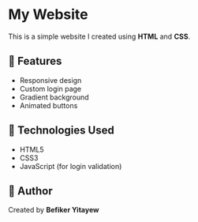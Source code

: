 # My Website

This is a simple website I created using **HTML** and **CSS**.

## 🌟 Features
- Responsive design
- Custom login page
- Gradient background
- Animated buttons

## 🧰 Technologies Used
- HTML5
- CSS3
- JavaScript (for login validation)

## 👤 Author
Created by **Befiker Yitayew**

